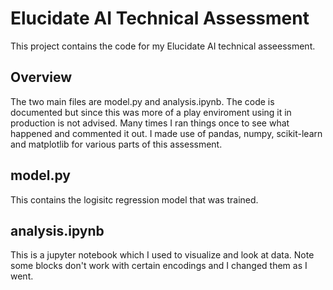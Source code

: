 # Elucidate AI Technical Assessment

This project contains the code for my Elucidate AI technical asseessment.

## Overview

The two main files are model.py and analysis.ipynb. The code is documented but since this was more of a play enviroment using it in production is not advised. Many times I ran things once to see what happened and commented it out. I made use of pandas, numpy, scikit-learn and matplotlib for various parts of this assessment.

## model.py

This contains the logisitc regression model that was trained.

## analysis.ipynb

This is a jupyter notebook which I used to visualize and look at data. Note some blocks don't work with certain encodings and I changed them as I went.

